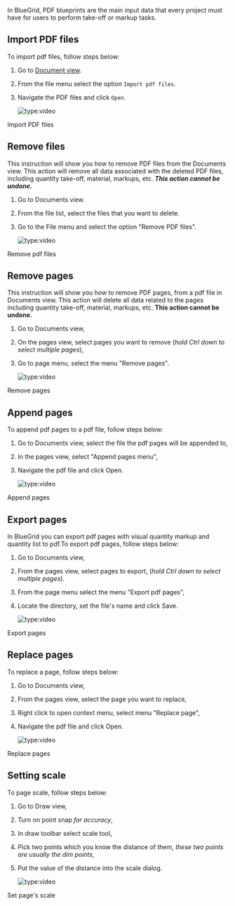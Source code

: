 In BlueGrid, PDF blueprints are the main input data that every project must have for users to perform take-off or markup tasks.

## Import PDF files
To import pdf files, follow steps below:

1. Go to [Document view](../application/#document-view).
2. From the file menu select the option `Import pdf files`.
3. Navigate the PDF files and click `Open`.

   ![type:video](https://www.youtube.com/embed/rsp7yxf9m5Y)
<figcaption>Import PDF files</figcaption>

## Remove files
This instruction will show you how to remove PDF files from the Documents view. This action will remove all data associated with the deleted PDF files, including quantity take-off, material, markups, etc. _**This action cannot be undone.**_

1. Go to Documents view.
2. From the file list, select the files that you want to delete.
3. Go to the File menu and select the option "Remove PDF files".

   ![type:video](https://www.youtube.com/embed/wNityPXCH7E)
<figcaption>Remove pdf files</figcaption>

## Remove pages
This instruction will show you how to remove PDF pages, from a pdf file in Documents view. This action will delete all data related to the pages including quantity take-off, material, markups, etc. **This action cannot be undone.**

1. Go to Documents view,
2. On the pages view, select pages you want to remove (*hold Ctrl down to select multiple pages*),
3. Go to page menu, select the menu "Remove pages".

   ![type:video](https://www.youtube.com/embed/pF7-XBC9DJo)
<figcaption>Remove pages</figcaption>

## Append pages
To append pdf pages to a pdf file, follow steps below:

1. Go to Documents view, select the file the pdf pages will be appended to,
2. In the pages view, select "Append pages menu",
3. Navigate the pdf file and click Open.

   ![type:video](https://www.youtube.com/embed/1u7DFIRSXJg)
<figcaption>Append pages</figcaption>

## Export pages
In BlueGrid you can export pdf pages with visual quantity markup and quantity list to pdf.To export pdf pages, follow steps below:

1. Go to Documents view,
2. From the pages view, select pages to export, (*hold Ctrl down to select multiple pages*).
3. From the page menu select the menu "Export pdf pages",
4. Locate the directory, set the file's name and click Save.

   ![type:video](https://www.youtube.com/embed/1TkAnGGe9sk)
<figcaption>Export pages</figcaption>

## Replace pages
To replace a page, follow steps below:

1. Go to Documents view,
2. From the pages view, select the page you want to replace,
3. Right click to open context menu, select menu "Replace page",
4. Navigate the pdf file and click Open.

   ![type:video](https://www.youtube.com/embed/xbv6FI8_FE4)
<figcaption>Replace pages</figcaption>

## Setting scale
To page scale, follow steps below:

1. Go to Draw view,
2. Turn on point snap *for accuracy*,
3. In draw toolbar select scale tool,
4. Pick two points which you know the distance of them, *these two points are usually the dim points*,
5. Put the value of the distance into the scale dialog.

   ![type:video](https://www.youtube.com/embed/9X7IzYknEKU?si=iAP3beAH_gGC3T0T)
<figcaption>Set page's scale</figcaption>
